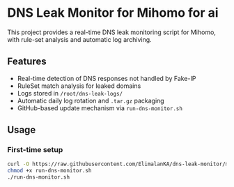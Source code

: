 # DNS Leak Monitor for Mihomo for ai

This project provides a real-time DNS leak monitoring script for Mihomo, with rule-set analysis and automatic log archiving.

## Features

- Real-time detection of DNS responses not handled by Fake-IP
- RuleSet match analysis for leaked domains
- Logs stored in `/root/dns-leak-logs/`
- Automatic daily log rotation and `.tar.gz` packaging
- GitHub-based update mechanism via `run-dns-monitor.sh`

## Usage

### First-time setup

```bash
curl -O https://raw.githubusercontent.com/ElimalanKA/dns-leak-monitor/main/run-dns-monitor.sh
chmod +x run-dns-monitor.sh
./run-dns-monitor.sh

